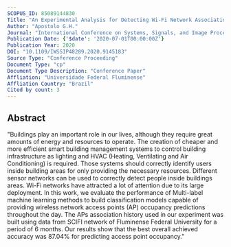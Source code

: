 ```yaml
---
SCOPUS_ID: 85089144830
Title: "An Experimental Analysis for Detecting Wi-Fi Network Associations Using Multi-label Learning"
Author: "Apostolo G.H."
Journal: "International Conference on Systems, Signals, and Image Processing"
Publication Date: {'$date': '2020-07-01T00:00:00Z'}
Publication Year: 2020
DOI: "10.1109/IWSSIP48289.2020.9145183"
Source Type: "Conference Proceeding"
Document Type: "cp"
Document Type Description: "Conference Paper"
Affliation: "Universidade Federal Fluminense"
Affliation Country: "Brazil"
Cited by count: 3
---
```


## Abstract
"Buildings play an important role in our lives, although they require great amounts of energy and resources to operate. The creation of cheaper and more efficient smart building management systems to control building infrastructure as lighting and HVAC (Heating, Ventilating and Air Conditioning) is required. Those systems should correctly identify users inside building areas for only providing the necessary resources. Different sensor networks can be used to correctly detect people inside buildings areas. Wi-Fi networks have attracted a lot of attention due to its large deployment. In this work, we evaluate the performance of Multi-label machine learning methods to build classification models capable of providing wireless network access points (AP) occupancy predictions throughout the day. The APs association history used in our experiment was built using data from SCIFI network of Fluminense Federal University for a period of 6 months. Our results show that the best overall achieved accuracy was 87.04% for predicting access point occupancy."
